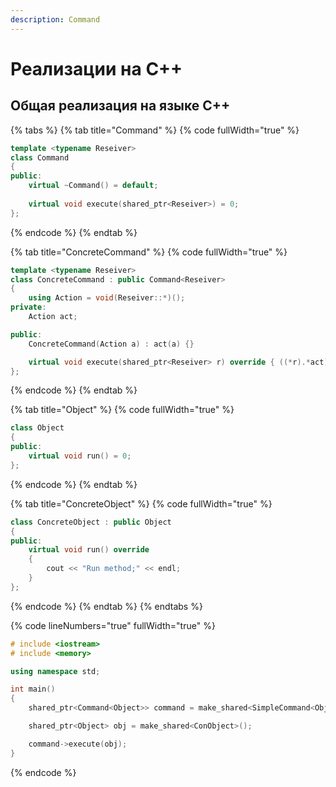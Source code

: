 ```yaml
---
description: Command
---
```


# Реализации на С++

## Общая реализация на языке С++

{% tabs %}
{% tab title="Command" %}
{% code fullWidth="true" %}
```cpp
template <typename Reseiver>
class Command
{
public:
	virtual ~Command() = default;
	
	virtual void execute(shared_ptr<Reseiver>) = 0;
};
```
{% endcode %}
{% endtab %}

{% tab title="ConcreteCommand" %}
{% code fullWidth="true" %}
```cpp
template <typename Reseiver>
class ConcreteCommand : public Command<Reseiver>
{
	using Action = void(Reseiver::*)();
private:
	Action act;

public:
	ConcreteCommand(Action a) : act(a) {}

	virtual void execute(shared_ptr<Reseiver> r) override { ((*r).*act)(); }
};
```
{% endcode %}
{% endtab %}

{% tab title="Object" %}
{% code fullWidth="true" %}
```cpp
class Object
{
public:
    virtual void run() = 0; 
};
```
{% endcode %}
{% endtab %}

{% tab title="ConcreteObject" %}
{% code fullWidth="true" %}
```cpp
class ConcreteObject : public Object
{
public:
	virtual void run() override 
	{ 
		cout << "Run method;" << endl; 
	}
};
```
{% endcode %}
{% endtab %}
{% endtabs %}

{% code lineNumbers="true" fullWidth="true" %}
```cpp
# include <iostream>
# include <memory>

using namespace std;

int main()
{
	shared_ptr<Command<Object>> command = make_shared<SimpleCommand<Object>>(&Object::run);

	shared_ptr<Object> obj = make_shared<ConObject>();

	command->execute(obj);
}
```
{% endcode %}
